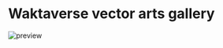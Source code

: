 # Waktaverse vector arts gallery
![preview](https://github.com/rrryuda/gomem-gallery/assets/83178344/da6fd335-81d1-4e9f-9892-898dd2b22dae)